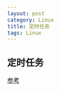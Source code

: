 ```yaml
---
layout: post
category: Linux
title: 定时任务
tags: Linux
---
```


## 定时任务

[参考](https://blog.csdn.net/ichen820/article/details/102915621)

